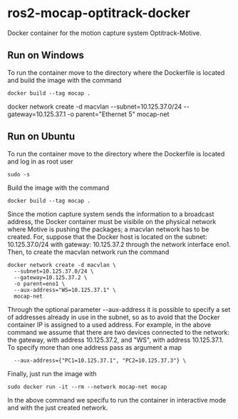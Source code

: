 # ros2-mocap-optitrack-docker
Docker container for the motion capture system Optitrack-Motive.

## Run on Windows
To run the container move to the directory where the Dockerfile is located and build the image with the command
```
docker build --tag mocap .
```

docker network create -d macvlan --subnet=10.125.37.0/24 --gateway=10.125.37.1 -o parent="Ethernet 5" mocap-net


## Run on Ubuntu
To run the container move to the directory where the Dockerfile is located and log in as root user
```
sudo -s
```

Build the image with the command
```
docker build --tag mocap .
```

Since the motion capture system sends the information to a broadcast address, the Docker container must be visibile on the physical network where Motive is pushing the packages; a macvlan network has to be created. For, suppose that the Docker host is located on the subnet: 10.125.37.0/24 with gateway: 10.125.37.2 through the network interface eno1. Then, to create the macvlan network run the command 
```
docker network create -d macvlan \
  --subnet=10.125.37.0/24 \
  --gateway=10.125.37.2 \
  -o parent=eno1 \
  --aux-address="WS=10.125.37.1" \
  mocap-net
```
Through the optional parameter --aux-address it is possible to specify a set of addresses already in use in the subnet, so as to avoid that the Docker container IP is assigned to a used address. For example, in the above command we assume that there are two devices connected to the network: the gateway, with address 10.125.37.2, and "WS", with address 10.125.37.1. 
To specify more than one address pass as argument a map
```
  --aux-address={"PC1=10.125.37.1", "PC2=10.125.37.3"} \
```

Finally, just run the image with
```
sudo docker run -it --rm --network mocap-net mocap
```
In the above command we specifu to run the container in interactive mode and with the just created network.
